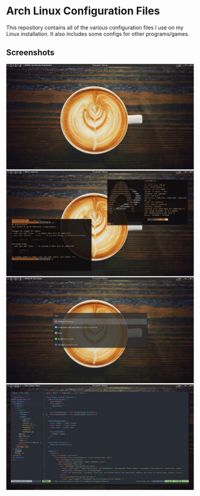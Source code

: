 # Arch Linux Configuration Files

This repository contains all of the various configuration files I use on my Linux installation. It also includes some configs for other programs/games.

## Screenshots

![alt text](/img/clean.png "Clean")
![alt text](/img/dirty.png "Busy")
![alt text](/img/rofi.png "Rofi")
![alt text](/img/vim.png "Vim")
